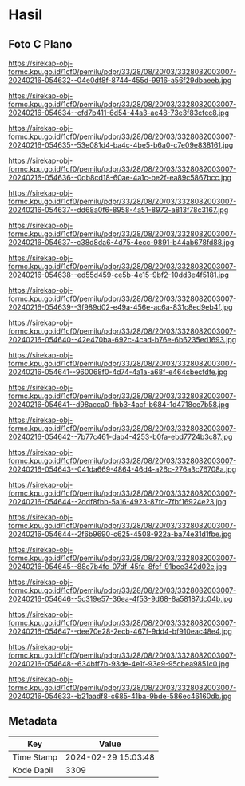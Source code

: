 # Hasil

## Foto C Plano

https://sirekap-obj-formc.kpu.go.id/1cf0/pemilu/pdpr/33/28/08/20/03/3328082003007-20240216-054632--04e0df8f-8744-455d-9916-a56f29dbaeeb.jpg

https://sirekap-obj-formc.kpu.go.id/1cf0/pemilu/pdpr/33/28/08/20/03/3328082003007-20240216-054634--cfd7b411-6d54-44a3-ae48-73e3f83cfec8.jpg

https://sirekap-obj-formc.kpu.go.id/1cf0/pemilu/pdpr/33/28/08/20/03/3328082003007-20240216-054635--53e081d4-ba4c-4be5-b6a0-c7e09e838161.jpg

https://sirekap-obj-formc.kpu.go.id/1cf0/pemilu/pdpr/33/28/08/20/03/3328082003007-20240216-054636--0db8cd18-60ae-4a1c-be2f-ea89c5867bcc.jpg

https://sirekap-obj-formc.kpu.go.id/1cf0/pemilu/pdpr/33/28/08/20/03/3328082003007-20240216-054637--dd68a0f6-8958-4a51-8972-a813f78c3167.jpg

https://sirekap-obj-formc.kpu.go.id/1cf0/pemilu/pdpr/33/28/08/20/03/3328082003007-20240216-054637--c38d8da6-4d75-4ecc-9891-b44ab678fd88.jpg

https://sirekap-obj-formc.kpu.go.id/1cf0/pemilu/pdpr/33/28/08/20/03/3328082003007-20240216-054638--ed55d459-ce5b-4e15-9bf2-10dd3e4f5181.jpg

https://sirekap-obj-formc.kpu.go.id/1cf0/pemilu/pdpr/33/28/08/20/03/3328082003007-20240216-054639--3f989d02-e49a-456e-ac6a-831c8ed9eb4f.jpg

https://sirekap-obj-formc.kpu.go.id/1cf0/pemilu/pdpr/33/28/08/20/03/3328082003007-20240216-054640--42e470ba-692c-4cad-b76e-6b6235ed1693.jpg

https://sirekap-obj-formc.kpu.go.id/1cf0/pemilu/pdpr/33/28/08/20/03/3328082003007-20240216-054641--960068f0-4d74-4a1a-a68f-e464cbecfdfe.jpg

https://sirekap-obj-formc.kpu.go.id/1cf0/pemilu/pdpr/33/28/08/20/03/3328082003007-20240216-054641--d98acca0-fbb3-4acf-b684-1d4718ce7b58.jpg

https://sirekap-obj-formc.kpu.go.id/1cf0/pemilu/pdpr/33/28/08/20/03/3328082003007-20240216-054642--7b77c461-dab4-4253-b0fa-ebd7724b3c87.jpg

https://sirekap-obj-formc.kpu.go.id/1cf0/pemilu/pdpr/33/28/08/20/03/3328082003007-20240216-054643--041da669-4864-46d4-a26c-276a3c76708a.jpg

https://sirekap-obj-formc.kpu.go.id/1cf0/pemilu/pdpr/33/28/08/20/03/3328082003007-20240216-054644--2ddf8fbb-5a16-4923-87fc-7fbf16924e23.jpg

https://sirekap-obj-formc.kpu.go.id/1cf0/pemilu/pdpr/33/28/08/20/03/3328082003007-20240216-054644--2f6b9690-c625-4508-922a-ba74e31d1fbe.jpg

https://sirekap-obj-formc.kpu.go.id/1cf0/pemilu/pdpr/33/28/08/20/03/3328082003007-20240216-054645--88e7b4fc-07df-45fa-8fef-91bee342d02e.jpg

https://sirekap-obj-formc.kpu.go.id/1cf0/pemilu/pdpr/33/28/08/20/03/3328082003007-20240216-054646--5c319e57-36ea-4f53-9d68-8a58187dc04b.jpg

https://sirekap-obj-formc.kpu.go.id/1cf0/pemilu/pdpr/33/28/08/20/03/3328082003007-20240216-054647--dee70e28-2ecb-467f-9dd4-bf910eac48e4.jpg

https://sirekap-obj-formc.kpu.go.id/1cf0/pemilu/pdpr/33/28/08/20/03/3328082003007-20240216-054648--634bff7b-93de-4e1f-93e9-95cbea9851c0.jpg

https://sirekap-obj-formc.kpu.go.id/1cf0/pemilu/pdpr/33/28/08/20/03/3328082003007-20240216-054633--b21aadf8-c685-41ba-9bde-586ec46160db.jpg


## Metadata

| Key        | Value               |
| ---------- | ------------------- |
| Time Stamp | 2024-02-29 15:03:48 |
| Kode Dapil | 3309                |



